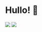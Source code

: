 # Hullo! 👋

<img align = "center" src = "https://github-readme-stats.vercel.app/api?username=RedInJapanese&show_icons=true&theme=dracula" />

<img align = "center" src = "https://github-readme-stats.vercel.app/api/top-langs/?username=RedInJapanese&exclude_repo=ASDF&hide=javascript,html,css,java&layout=compact&theme=dracula"/>
